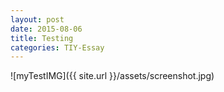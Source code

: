 ```yaml
---
layout: post
date: 2015-08-06
title: Testing
categories: TIY-Essay
---
```



![myTestIMG]({{ site.url }}/assets/screenshot.jpg)
